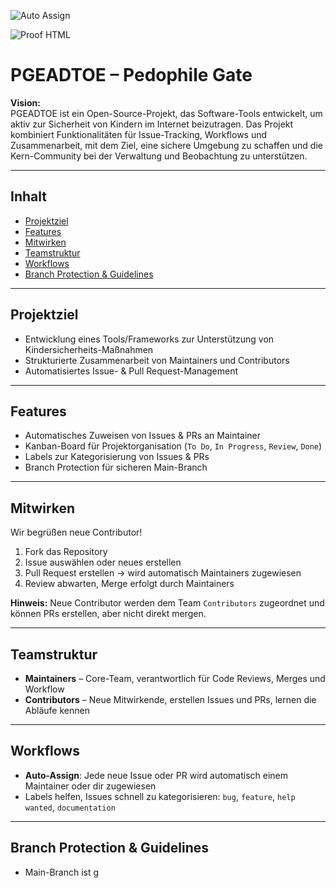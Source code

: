 ![Auto Assign](https://github.com/Projekt-PGEADTOE/demo-repository/actions/workflows/auto-assign.yml/badge.svg)

![Proof HTML](https://github.com/Projekt-PGEADTOE/demo-repository/actions/workflows/proof-html.yml/badge.svg)

# PGEADTOE – Pedophile Gate

**Vision:**  
PGEADTOE ist ein Open-Source-Projekt, das Software-Tools entwickelt, um aktiv zur Sicherheit von Kindern im Internet beizutragen. Das Projekt kombiniert Funktionalitäten für Issue-Tracking, Workflows und Zusammenarbeit, mit dem Ziel, eine sichere Umgebung zu schaffen und die Kern-Community bei der Verwaltung und Beobachtung zu unterstützen.

---

## **Inhalt**

- [Projektziel](#projektziel)  
- [Features](#features)  
- [Mitwirken](#mitwirken)  
- [Teamstruktur](#teamstruktur)  
- [Workflows](#workflows)  
- [Branch Protection & Guidelines](#branch-protection--guidelines)

---

## **Projektziel**

- Entwicklung eines Tools/Frameworks zur Unterstützung von Kindersicherheits-Maßnahmen  
- Strukturierte Zusammenarbeit von Maintainers und Contributors  
- Automatisiertes Issue- & Pull Request-Management

---

## **Features**

- Automatisches Zuweisen von Issues & PRs an Maintainer  
- Kanban-Board für Projektorganisation (`To Do`, `In Progress`, `Review`, `Done`)  
- Labels zur Kategorisierung von Issues & PRs  
- Branch Protection für sicheren Main-Branch  

---

## **Mitwirken**

Wir begrüßen neue Contributor!  

1. Fork das Repository  
2. Issue auswählen oder neues erstellen  
3. Pull Request erstellen → wird automatisch Maintainers zugewiesen  
4. Review abwarten, Merge erfolgt durch Maintainers  

**Hinweis:** Neue Contributor werden dem Team `Contributors` zugeordnet und können PRs erstellen, aber nicht direkt mergen.

---

## **Teamstruktur**

- **Maintainers** – Core-Team, verantwortlich für Code Reviews, Merges und Workflow  
- **Contributors** – Neue Mitwirkende, erstellen Issues und PRs, lernen die Abläufe kennen  

---

## **Workflows**

- **Auto-Assign**: Jede neue Issue oder PR wird automatisch einem Maintainer oder dir zugewiesen  
- Labels helfen, Issues schnell zu kategorisieren: `bug`, `feature`, `help wanted`, `documentation`  

---

## **Branch Protection & Guidelines**

- Main-Branch ist g
